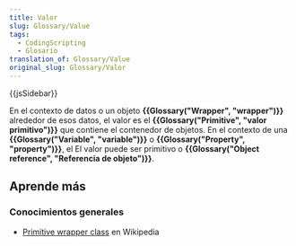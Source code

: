 ```yaml
---
title: Valor
slug: Glossary/Value
tags:
  - CodingScripting
  - Glosario
translation_of: Glossary/Value
original_slug: Glossary/Valor
---
```


{{jsSidebar}}

En el contexto de datos o un objeto **{{Glossary("Wrapper", "wrapper")}}** alrededor de esos datos, el valor es el **{{Glossary("Primitive", "valor primitivo")}}** que contiene el contenedor de objetos. En el contexto de una **{{Glossary("Variable", "variable")}}** o **{{Glossary("Property", "property")}}**, el El valor puede ser primitivo o **{{Glossary("Object reference", "Referencia de objeto")}}**.

## Aprende más

### Conocimientos generales

- [Primitive wrapper class](https://es.wikipedia.org/wiki/Primitive_wrapper_class) en Wikipedia
